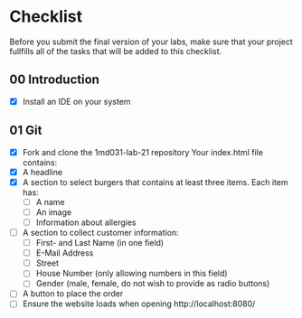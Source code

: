 # Checklist

Before you submit the final version of your labs, make sure that your project fullfills all of the tasks that will be added to this checklist.

## 00 Introduction

- [x] Install an IDE on your system

## 01 Git

- [x] Fork and clone the 1md031-lab-21 repository
Your index.html file contains:
- [x] A headline
- [x] A section to select burgers that contains at least three items. Each item has:
    - [ ] A name
    - [ ] An image
    - [ ] Information about allergies 
- [ ] A section to collect customer information:
    - [ ] First- and Last Name (in one field)
    - [ ] E-Mail Address
    - [ ] Street
    - [ ] House Number (only allowing numbers in this field)
    - [ ] Gender (male, female, do not wish to provide as radio buttons)
- [ ] A button to place the order
- [ ] Ensure the website loads when opening http://localhost:8080/